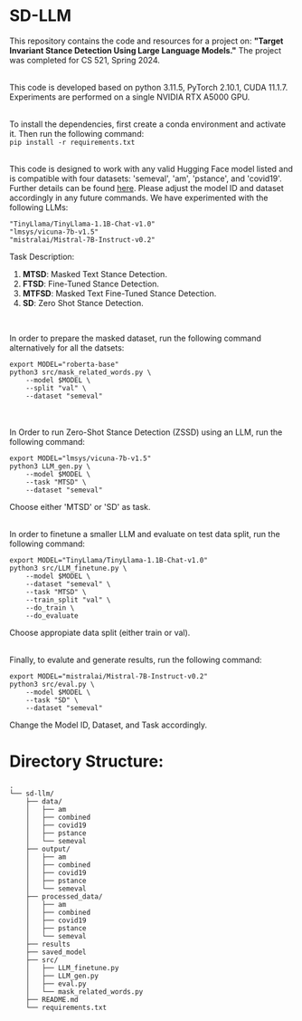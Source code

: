 # SD-LLM
This repository contains the code and resources for a project on: __"Target Invariant Stance Detection Using Large Language Models."__ The project was completed for CS 521, Spring 2024.<br><br>

This code is developed based on python 3.11.5, PyTorch 2.10.1, CUDA 11.1.7. Experiments are performed on a single NVIDIA RTX A5000 GPU.<br><br>



To install the dependencies, first create a conda environment and activate it. Then run the following command:<br>
`pip install -r requirements.txt` <br><br>


This code is designed to work with any valid Hugging Face model listed and is compatible with four datasets: 'semeval', 'am', 'pstance', and 'covid19'. Further details can be found [here](https://github.com/Mezbaur-Rahman/sd-llm/blob/main/data/Stance%20Detection%20Dataset%20Description.docx). Please adjust the model ID and dataset accordingly in any future commands.
We have experimented with the following LLMs:<br>
```
"TinyLlama/TinyLlama-1.1B-Chat-v1.0"
"lmsys/vicuna-7b-v1.5"
"mistralai/Mistral-7B-Instruct-v0.2"
```

Task Description:<br>
1. **MTSD**: Masked Text Stance Detection.<br>
2. **FTSD**: Fine-Tuned Stance Detection.<br>
3. **MTFSD**: Masked Text Fine-Tuned Stance Detection.<br>
3. **SD**: Zero Shot Stance Detection.<br>
<br>

In order to prepare the masked dataset, run the following command alternatively for all the datsets:<br>
```
export MODEL="roberta-base" 
python3 src/mask_related_words.py \
    --model $MODEL \
    --split "val" \
    --dataset "semeval"
```

<br><br>
In Order to run Zero-Shot Stance Detection (ZSSD) using an LLM, run the following command:<br>

```
export MODEL="lmsys/vicuna-7b-v1.5"
python3 LLM_gen.py \
    --model $MODEL \
    --task "MTSD" \
    --dataset "semeval"
```
Choose either 'MTSD' or 'SD' as task. <br><br>

In order to finetune a smaller LLM and evaluate on test data split, run the following command:
```
export MODEL="TinyLlama/TinyLlama-1.1B-Chat-v1.0" 
python3 src/LLM_finetune.py \
    --model $MODEL \
    --dataset "semeval" \
    --task "MTSD" \
    --train_split "val" \
    --do_train \
    --do_evaluate
```
Choose appropiate data split (either train or val).
<br><br>

Finally, to evalute and generate results, run the following command:
```
export MODEL="mistralai/Mistral-7B-Instruct-v0.2"
python3 src/eval.py \
    --model $MODEL \
    --task "SD" \
    --dataset "semeval"
```
Change the Model ID, Dataset, and Task accordingly.

# Directory Structure:
```
.
└── sd-llm/
    ├── data/
    │   ├── am
    │   ├── combined
    │   ├── covid19
    │   ├── pstance
    │   └── semeval
    ├── output/
    │   ├── am
    │   ├── combined
    │   ├── covid19
    │   ├── pstance
    │   └── semeval
    ├── processed_data/
    │   ├── am
    │   ├── combined
    │   ├── covid19
    │   ├── pstance
    │   └── semeval
    ├── results
    ├── saved_model
    ├── src/
    │   ├── LLM_finetune.py
    │   ├── LLM_gen.py
    │   ├── eval.py
    │   └── mask_related_words.py
    ├── README.md
    └── requirements.txt
```

